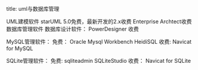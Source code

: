title: uml与数据库管理 

UML建模软件
starUML 5.0免费，最新开发的2.x收费
Enterprise Archtect收费
数据库管理软件
数据库设计软件：
PowerDesigner 收费

MySQL管理软件：
免费：
Oracle Mysql Workbench 
HeidiSQL
收费:
Navicat for MySQL

SQLite管理软件：
免费:
sqliteadmin
SQLiteStudio
收费：
Navicat for SQLite